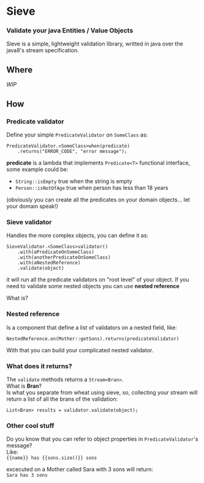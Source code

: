# Sieve
### Validate your java Entities / Value Objects

Sieve is a simple, lightweight validation library, writted in java over the java8's stream specification.

## Where

_WIP_

## How

### Predicate validator
Define your simple `PredicateValidator` on `SomeClass` as:  
```
PredicateValidator.<SomeClass>when(predicate)  
    .returns("ERROR_CODE", "error message");
```

**predicate** is a lambda that implements `Predicate<T>` functional interface, some example could be:  
 - `String::isEmpty` true when the string is empty
 - `Person::isNotOfAge` true when person has less than 18 years  

(obviously you can create all the predicates on your domain objects... let your domain speak!)

### Sieve validator

Handles the more complex objects, you can define it as:

```
SieveValidator.<SomeClass>validator()
    .with(aPredicateOnSomeClass)
    .with(anotherPredicateOnSomeClass)
    .with(aNestedReference)
    .validate(object)
```

it will run all the predicate validators on "root level" of your object.
If you need to validate some nested objects you can use **nested reference**

What is?

### Nested reference

Is a component that define a list of validators on a nested field, like:
```
NestedReference.on(Mother::getSons).returns(predicateValidator) 
```

With that you can build your complicated nested validator.

### What does it returns?
The `validate` methods returns a `Stream<Bran>`.  
What is **Bran**?  
Is what you separate from wheat using sieve, so, collecting your stream will return a list of all the brans of the validation:   

```
List<Bran> results = validator.validate(object);
```

### Other cool stuff
Do you know that you can refer to object properties in `PredicateValidator`'s message?  
Like:  
`{{name}} has {{sons.size()}} sons`

excecuted on a Mother called Sara with 3 sons will return:  
``Sara has 3 sons``
